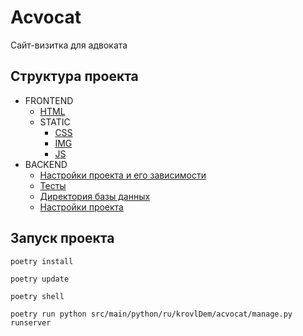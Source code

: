 # Acvocat 
Сайт-визитка для адвоката
## Структура проекта
- FRONTEND
  - [HTML](src/main/resources/templates)
  - STATIC
    - [CSS](src/main/resources/static/css)
    - [IMG](src/main/resources/static/img)
    - [JS](src/main/resources/static/js)
- BACKEND
  - [Настройки проекта и его зависимости](pyproject.toml)
  - [Тесты](src/test)
  - [Директория базы данных](src/main/resources/database)
  - [Настройки проекта](src/main/python/ru/krovlDem/acvocat/acvocat/settings.py)

## Запуск проекта
```shell
poetry install
```
```shell
poetry update
```
```shell
poetry shell
```
```shell
poetry run python src/main/python/ru/krovlDem/acvocat/manage.py runserver
```